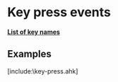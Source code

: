 # Key press events  


__[List of key names](https://autohotkey.com/docs/KeyList.htm#General_keys)__  

## Examples  

[include:\key-press.ahk]  